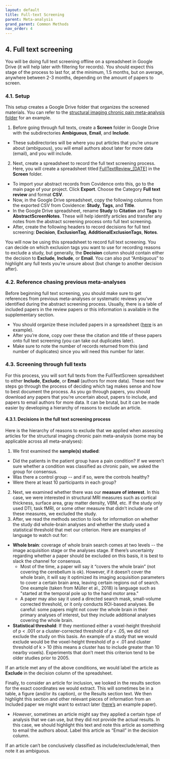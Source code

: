 ```yaml
---
layout: default
title: Full-text Screening
parent: Meta-analysis
grand_parent: Common Methods
nav_order: 4
---
```


## 4. Full text screening

You will be doing full text screening offline on a spreadsheet in Google Drive (it will help later with filtering for records). You should expect this stage of the process to last for, at the minimum, 1.5 months, but on average, anywhere between 2-3 months, depending on the amount of papers to screen.

### 4.1. Setup

This setup creates a Google Drive folder that organizes the screened materials. You can refer to the [structural imaging chronic pain meta-analysis folder](https://drive.google.com/drive/folders/1syctHLpLzhEMUtkJZ7oSeYD34RhifYKl?usp=sharing) for an example.
1. Before going through full texts, create a **Screen** folder in Google Drive with the subdirectories **Ambiguous**, **Email**, and **Include**.
  * These subdirectories will be where you put articles that you’re unsure about (ambiguous), you will email authors about later for more data (email), and you will include.
2. Next, create a spreadsheet to record the full text screening process. Here, you will create a spreadsheet titled [FullTextReview_[DATE]](https://docs.google.com/spreadsheets/d/1Jz-KXWTQtTDmV-IvvGW46NuCFnXEbHjqMcWppQ0MZBg/edit?usp=sharing) in the **Screen** folder.
  * To import your abstract records from Covidence onto this, go to the main page of your project. Click **Export**. Choose the Category **Full text review** and format **CSV**.
  * Now, in the Google Drive spreadsheet, copy the following columns from the exported CSV from Covidence: **Study**, **Tags**, and **Title**.
  * In the Google Drive spreadsheet, rename **Study** to **Citation** and **Tags** to **AbstractScreenNotes**. These will help identify articles and transfer any notes from the abstract screening process onto full text screening.
  * After, create the following headers to record decisions for full text screening: **Decision**, **ExclusionTag**, **AdditionalExclusionTags**, **Notes**.

You will now be using this spreadsheet to record full text screening. You can decide on which exclusion tags you want to use for recording reasons to exclude a study, but generally, the **Decision** column should contain either the decision to **Exclude**, **Include**, or **Email**. You can also put “Ambiguous” to highlight any full texts you’re unsure about (but change to another decision after).

### 4.2. Reference chasing previous meta-analyses
Before beginning full text screening, you should make sure to get references from previous meta-analyses or systematic reviews you’ve identified during the abstract screening process. Usually, there is a table of included papers in the review papers or this information is available in the supplementary section.
  * You should organize these included papers in a spreadsheet ([here](https://drive.google.com/open?id=1lU3IyLf3n4WCaKdhQAC93XbAb5K1g4toBfKZv7Nssn8) is an example).
  * After you’re done, copy over these the citation and title of these papers onto full text screening (you can take out duplicates later).
  * Make sure to note the number of records returned from this (and number of duplicates) since you will need this number for later.

### 4.3. Screening through full texts
For this process, you will sort full texts from the FullTextScreen spreadsheet to either **Include**, **Exclude**, or **Email** (authors for more data). These next few steps go through the process of deciding which tag makes sense and how to best document the process. As you go through papers, you should download any papers that you’re uncertain about, papers to include, and papers to email authors for more data. It can be brutal, but it can be made easier by developing a hierarchy of reasons to exclude an article.

#### 4.3.1. Decisions in the full text screening process
Here is the hierarchy of reasons to exclude that we applied when assessing articles for the structural imaging chronic pain meta-analysis (some may be applicable across all meta-analyses):

1. We first examined the **sample(s) studied**:
  * Did the patients in the patient group have a pain condition? If we weren’t sure whether a condition was classified as chronic pain, we asked the group for consensus.
  * Was there a control group -- and if so, were the controls healthy?
  * Were there at least 10 participants in each group?
2. Next, we examined whether there was our **measure of interest**. In this case, we were interested in structural MRI measures such as cortical thickness, surface area, gray matter density, VBM, etc. If the study only used DTI, task fMRI, or some other measure that didn’t include one of these measures, we excluded the study.
3. After, we read the methods section to look for information on whether the study did whole-brain analyses and whether the study used a statistical threshold that met our criterion. Here are examples of language to watch out for:
  * **Whole brain**: coverage of whole brain search comes at two levels -- the image acquisition stage or the analyses stage. If there’s uncertainty regarding whether a paper should be excluded on this basis, it is best to slack the channel for consensus.
    * Most of the time, a paper will say it “covers the whole brain” (not covering the cerebellum is ok). However, if it doesn’t cover the whole brain, it will say it optimized its imaging acquisition parameters to cover a certain brain area, leaving certain regions out of search. One example (taken from Müller et al., 2018) is language such as "started at the temporal pole up to the hand motor area."
    * A paper may also say it used a directed search mask, small-volume corrected threshold, or it only conducts ROI-based analyses. Be careful: some papers might not cover the whole brain in their primary analyses of interest, but they include additional analyses covering the whole brain.
  * **Statistical threshold**: If they mentioned either a voxel-height threshold of p < .001 or a cluster-corrected threshold of p < .05, we did not exclude the study on this basis. An example of a study that we would exclude would be the voxel-height threshold of p < .01 and cluster threshold of k > 10 (this means a cluster has to include greater than 10 nearby voxels). Experiments that don’t meet this criterion tend to be older studies prior to 2005.

If an article met any of the above conditions, we would label the article as **Exclude** in the decision column of the spreadsheet.

Finally, to consider an article for inclusion, we looked in the results section for the exact coordinates we would extract. This will sometimes be in a table, a figure (and/or its caption), or the Results section text. We then highlight this section and other relevant pieces of information from an Included paper we might want to extract later ([here’s](https://drive.google.com/open?id=1C-7BtK0dzSp4nhxKWY2uXr5xtoWt5ewc) an example paper).
  * *However*, sometimes an article might say they applied a certain type of analysis that we can use, but they did not provide the actual results. In this case, we should highlight this text and note this article as something to email the authors about. Label this article as “Email” in the decision column.

If an article can’t be conclusively classified as include/exclude/email, then note it as ambiguous.
